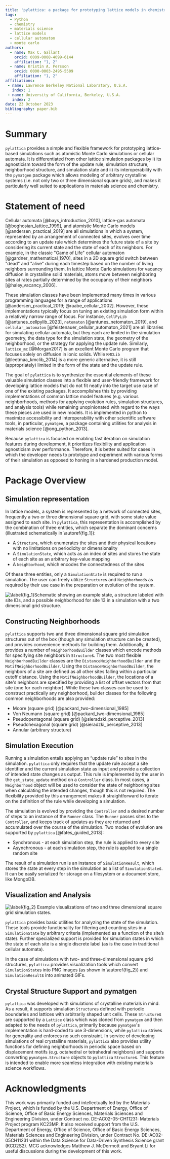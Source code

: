 ```yaml
---
title: 'pylattica: a package for prototyping lattice models in chemistry and materials science'
tags:
  - Python
  - chemistry
  - materials science
  - lattice models
  - cellular automaton
  - monte carlo
authors:
  - name: Max C. Gallant
    orcid: 0009-0008-4099-6144
    affiliation: "1, 2"
  - name: Kristin A. Persson
    orcid: 0000-0003-2495-5509
    affiliation: "1, 2"
affiliations:
 - name: Lawrence Berkeley National Laboratory, U.S.A.
   index: 1
 - name: University of California, Berkeley, U.S.A.
   index: 2
date: 23 October 2023
bibliography: paper.bib
---
```


# Summary

`pylattica` provides a simple and flexible framework for prototyping lattice-based simulations such as atomistic Monte Carlo simulations or cellular automata. It is differentiated from other lattice simulation packages by i) its agnosticism toward the form of the update rule, simulation structure, neighborhood structure, and simulation state and ii) its interoperability with the `pymatgen` package which allows modeling of arbitrary crystalline systems (i.e. not only two or three dimensional square grids), and makes it particularly well suited to applications in materials science and chemistry.

# Statement of need

Cellular automata [@bays_introduction_2010], lattice-gas automata [@boghosian_lattice_1999], and atomistic Monte Carlo models [@andersen_practical_2019] are all simulations in which a system, represented by an arrangement of connected sites, evolves over time according to an update rule which determines the future state of a site by considering its current state and the state of each of its neighbors. For example, in the classic "Game of Life" cellular automaton [@gardner_mathematical_1970], sites in a 2D square grid switch between "dead" and "alive" during each timestep based on the number of living neighbors surrounding them. In lattice Monte Carlo simulations for vacancy diffusion in crystalline solid materials, atoms move between neighboring sites at rates partially determined by the occupancy of their neighbors [@haley_vacancy_2006].

These simulation classes have been implemented many times in various programming languages for a range of applications [@andersen_practical_2019; @raabe_cellular_2002]. However, these implementations typically focus on tuning an existing simulation form within a relatively narrow range of focus. For instance, `CellPyLib` [@antunes_cellpylib_2023], `netomaton` [@antunes_netomaton_2019], and `cellular_automaton` [@feistenauer_cellular_automaton_2021] are all libraries for simulating cellular automata, but they each are limited in the simulation geometry, the data type for the simulation state, the geometry of the neighborhood, or the strategy for applying the update rule. Similarly, `lattice_mc` [@Morgan2017] is an excellent Monte Carlo program that focuses solely on diffusion in ionic solids. While `KMCLib` [@leetmaa_kmclib_2014] is a more generic alternative, it is still (appropriately) limited in the form of the state and the update rule.

The goal of `pylattica` is to synthesize the essential elements of these valuable simulation classes into a flexible and user-friendly framework for developing lattice models that do not fit neatly into the target use case of one of the existing packages. It accomplishes this by providing implementations of common lattice model features (e.g. various neighborhoods, methods for applying evolution rules, simulation structures, and analysis tools) while remaining unopinionated with regard to the ways these pieces are used in new models. It is implemented in python to maximize accessibility and interoperability with other scientific software tools, in particular, `pymatgen`, a package containing utilities for analysis in materials science [@ong_python_2013].

Because `pylattica` is focused on enabling fast iteration on simulation features during development, it prioritizes flexibility and application agnosticism over performance. Therefore, it is better suited for cases in which the developer needs to prototype and experiment with various forms of their simulation as opposed to honing in a hardened production model.

# Package Overview

## Simulation representation

In lattice models, a system is represented by a network of connected sites, frequently a two or three dimensional square grid, with some state value assigned to each site. In `pylattica`, this representation is accomplished by the combination of three entities, which separate the dominant concerns (illustrated schematically in \autoref{fig_1}):

- A `Structure`, which enumerates the sites and their physical locations with no limitations on periodicity or dimensionality
- A `SimulationState`, which acts as an index of sites and stores the state of each site as an arbitrary key-value mapping
- A `Neighborhood`, which encodes the connectedness of the sites

Of these three entities, only a `SimulationState` is required to run a simulation. The user can freely utilize `Structure`s and `Neighborhood`s as required by their use case in the preparation or evolution of the system.

![\label{fig_1}Schematic showing an example state, a structure labeled with site IDs, and a possible  neighborhood for site 13 in a simulation with a two dimensional grid structure.](./composite.png)

## Constructing Neighborhoods

`pylattica` supports two and three dimensional square grid simulation structures out of the box (though any simulation structure can be created), and provides convenience methods for building them. Additionally, it provides a number of `NeighborhoodBuilder` classes which encode methods for specifying site neighbors in `Structure`s. The two most flexible `NeighborhoodBuilder` classes are the `DistanceNeighborhoodBuilder` and the `MotifNeighborhoodBuilder`. Using the `DistanceNeighborhoodBuilder`, the neighbors of a site are defined as all other sites falling within a particular cutoff distance. Using the `MotifNeighborhoodBuilder`, the locations of a site's neighbors are specified by providing a list of offset vectors from that site (one for each neighbor). While these two classes can be used to construct practically any neighborhood, builder classes for the following common neighborhoods are also provided:

- Moore (square grid) [@packard_two-dimensional_1985]
- Von Neumann (square grid) [@packard_two-dimensional_1985]
- Pseudopentagonal (square grid) [@sieradzki_perceptive_2013]
- Pseudohexagonal (square grid) [@sieradzki_perceptive_2013]
- Annular (arbitrary structure)

## Simulation Execution

Running a simulation entails applying an “update rule” to sites in the simulation. `pylattica` only requires that the update rule accept a site identifier and the current simulation state as input and provide a collection of intended state changes as output. This rule is implemented by the user in the `get_state_update` method on a `Controller` class. In most cases, a `Neighborhood` object will be used to consider the state of neighboring sites when calculating the intended changes, though this is not required. The flexibility provided by this arrangement makes it straightforward to iterate on the definition of the rule while developing a simulation.

The simulation is evolved by providing the `Controller` and a desired number of steps to an instance of the `Runner` class. The `Runner` passes sites to the `Controller`, and keeps track of updates as they are returned and accumulated over the course of the simulation. Two modes of evolution are supported by `pylattica` [@fates_guided_2013]:

- Synchronous - at each simulation step, the rule is applied to every site
- Asynchronous - at each simulation step, the rule is applied to a single random site

The result of a simulation run is an instance of `SimulationResult`, which stores the state at every step in the simulation as a list of `SimulationState`s. It can be easily serialized for storage on a filesystem or a document store, like MongoDB.


## Visualization and Analysis

![\label{fig_2} Example visualizations of two and three dimensional square grid simulation states.](./vizeg.png)

`pylattica` provides basic utilities for analyzing the state of the simulation. These tools provide functionality for filtering and counting sites in a `SimulationState` by arbitrary criteria (implemented as a function of the site’s state). Further specialized support is provided for simulation states in which the state of each site is a single discrete label (as is the case in traditional cellular automata).

In the case of simulations with two- and three-dimensional square grid structures, `pylattica` provides visualization tools which convert `SimulationState`s into PNG images (as shown in \autoref{fig_2}) and `SimulationResult`s into animated GIFs.

## Crystal Structure Support and pymatgen

`pylattica` was developed with simulations of crystalline materials in mind. As a result, it supports simulation `Structure`s defined with periodic boundaries and lattices with arbitrarily shaped unit cells. These `Structure`s are supported by a `Lattice` class which was cloned from `pymatgen` and then adapted to the needs of `pylattica`, primarily because `pymatgen`'s implementation is hard-coded to use 3-dimensions, while `pylattica` strives for generality and enforces no such constraint. In service of developing simulations of real crystalline materials, `pylattica` also provides utility functions for defining neighborhoods in periodic space based on displacement motifs (e.g. octahedral or tetrahedral neighbors) and supports converting `pymatgen.Structure` objects to `pylattica` `Structure`s. This feature is intended to enable more seamless integration with existing materials science workflows.

# Acknowledgments

This work was primarily funded and intellectually led by the Materials Project, which is funded by the U.S. Department of Energy, Office of Science, Office of Basic Energy Sciences, Materials Sciences and Engineering Division, under Contract no. DE-AC02-05-CH11231: Materials Project program KC23MP. It also received support from the U.S. Department of Energy, Office of Science, Office of Basic Energy Sciences, Materials Sciences and Engineering Division, under Contract No. DE-AC02-05CH11231 within the Data Science for Data-Driven Synthesis Science grant (KCD2S2). MCG acknowledges Matthew J. McDermott and Bryant Li for useful discussions during the development of this work. 